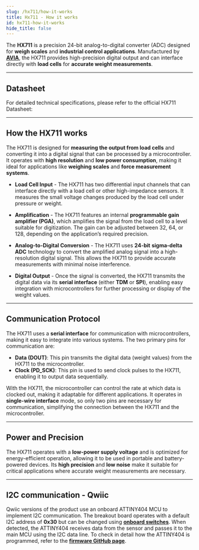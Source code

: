 ```yaml
---
slug: /hx711/how-it-works
title: Hx711 - How it works
id: hx711-how-it-works
hide_title: false
---
```


The **HX711** is a precision 24-bit analog-to-digital converter (ADC) designed for **weigh scales** and **industrial control applications**. Manufactured by [**AVIA**](http://en.aviaic.com/detail/730856.html), the HX711 provides high-precision digital output and can interface directly with **load cells** for **accurate weight measurements**.

<CenteredImage src="/img/hx711/standard_onboard.png" alt="HX711 Standard Board" caption="HX711 Regular Board" width="500px" />

<CenteredImage src="/img/hx711/easyc_onboard.png" alt="HX711 Standard Board" caption="HX711 Qwiic (easyC) Board" width="500px" />

---

## Datasheet

For detailed technical specifications, please refer to the official HX711 Datasheet:  

<QuickLink  
  title="HX711 Datasheet"  
  description="Complete technical documentation for the HX711 module"  
  url="https://soldered.com/productdata/2022/03/Soldered_hx711_datasheet.pdf"  
/>  

---

## How the HX711 works

The HX711 is designed for **measuring the output from load cells** and converting it into a digital signal that can be processed by a microcontroller. It operates with **high resolution** and **low power consumption**, making it ideal for applications like **weighing scales** and **force measurement systems**.

- **Load Cell Input** - The HX711 has two differential input channels that can interface directly with a load cell or other high-impedance sensors. It measures the small voltage changes produced by the load cell under pressure or weight.

- **Amplification** - The HX711 features an internal **programmable gain amplifier (PGA)**, which amplifies the signal from the load cell to a level suitable for digitization. The gain can be adjusted between 32, 64, or 128, depending on the application’s required precision.

- **Analog-to-Digital Conversion** - The HX711 uses **24-bit** **sigma-delta ADC** technology to convert the amplified analog signal into a high-resolution digital signal. This allows the HX711 to provide accurate measurements with minimal noise interference.

- **Digital Output** - Once the signal is converted, the HX711 transmits the digital data via its **serial interface** (either **TDM** or **SPI**), enabling easy integration with microcontrollers for further processing or display of the weight values.

---

## Communication Protocol

The HX711 uses a **serial interface** for communication with microcontrollers, making it easy to integrate into various systems. The two primary pins for communication are:

- **Data (DOUT)**: This pin transmits the digital data (weight values) from the HX711 to the microcontroller.  
- **Clock (PD_SCK)**: This pin is used to send clock pulses to the HX711, enabling it to output data sequentially.

With the HX711, the microcontroller can control the rate at which data is clocked out, making it adaptable for different applications. It operates in **single-wire interface** mode, so only two pins are necessary for communication, simplifying the connection between the HX711 and the microcontroller.

---

## Power and Precision

The HX711 operates with a **low-power supply voltage** and is optimized for energy-efficient operation, allowing it to be used in portable and battery-powered devices. Its **high precision** and **low noise** make it suitable for critical applications where accurate weight measurements are necessary.

---

## I2C communication - Qwiic

Qwiic versions of the product use an onboard ATTINY404 MCU to implement I2C communication. The breakout board operates with a default I2C address of **0x30** but can be changed using [**onboard switches**](/hx711/hardware#address-selection-qwiic-version). When detected, the ATTINY404 receives data from the sensor and passes it to the main MCU using the I2C data line. To check in detail how the ATTINY404 is programmed, refer to the [**firmware GitHub page**](https://github.com/SolderedElectronics/Soldered-HX711-ADC-For-Weight-Scales-Arduino-Library/tree/dev/extras/attiny_firmware).

<CenteredImage src="/img/hx711/hx711_tiny_onboard.png" alt="attiny404 on the HX711 easyC Board" caption="attiny404 on the HX711 easyC Board" width="500px" />